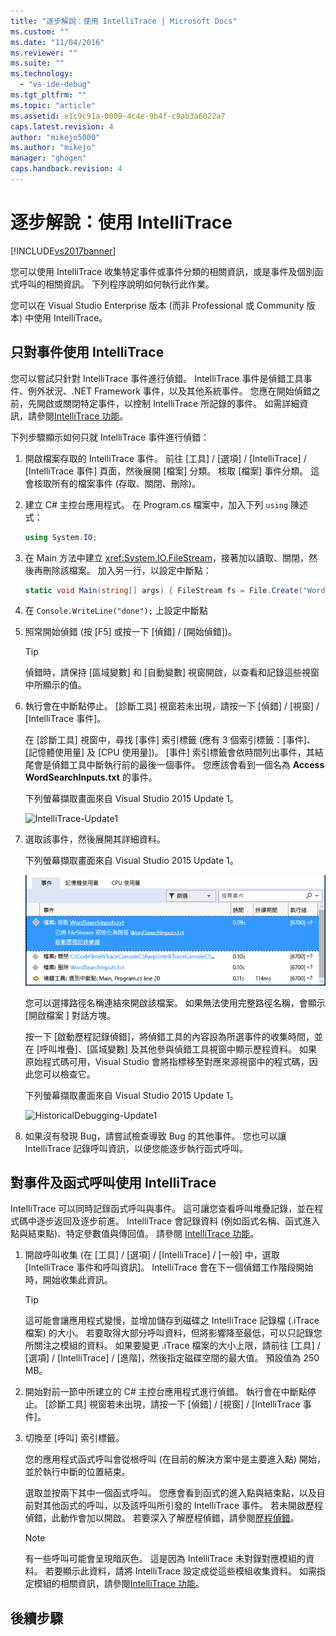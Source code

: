 ```yaml
---
title: "逐步解說：使用 IntelliTrace | Microsoft Docs"
ms.custom: ""
ms.date: "11/04/2016"
ms.reviewer: ""
ms.suite: ""
ms.technology: 
  - "vs-ide-debug"
ms.tgt_pltfrm: ""
ms.topic: "article"
ms.assetid: e1c9c91a-0009-4c4e-9b4f-c9ab3a6022a7
caps.latest.revision: 4
author: "mikejo5000"
ms.author: "mikejo"
manager: "ghogen"
caps.handback.revision: 4
---
```

# 逐步解說：使用 IntelliTrace
[!INCLUDE[vs2017banner](../code-quality/includes/vs2017banner.md)]

您可以使用 IntelliTrace 收集特定事件或事件分類的相關資訊，或是事件及個別函式呼叫的相關資訊。 下列程序說明如何執行此作業。  
  
 您可以在 Visual Studio Enterprise 版本 \(而非 Professional 或 Community 版本\) 中使用 IntelliTrace。  
  
##  <a name="GettingStarted"></a> 只對事件使用 IntelliTrace  
 您可以嘗試只針對 IntelliTrace 事件進行偵錯。 IntelliTrace 事件是偵錯工具事件、例外狀況、.NET Framework 事件，以及其他系統事件。 您應在開始偵錯之前，先開啟或關閉特定事件，以控制 IntelliTrace 所記錄的事件。 如需詳細資訊，請參閱[IntelliTrace 功能](../debugger/intellitrace-features.md)。  
  
 下列步驟顯示如何只就 IntelliTrace 事件進行偵錯：  
  
1.  開啟檔案存取的 IntelliTrace 事件。 前往 \[工具\] \/ \[選項\] \/ \[IntelliTrace\] \/ \[IntelliTrace 事件\]  頁面，然後展開 \[檔案\] 分類。 核取 \[檔案\] 事件分類。 這會核取所有的檔案事件 \(存取、關閉、刪除\)。  
  
2.  建立 C\# 主控台應用程式。 在 Program.cs 檔案中，加入下列 `using` 陳述式：  
  
    ```c#  
    using System.IO;  
    ```  
  
3.  在 Main 方法中建立 <xref:System.IO.FileStream>，接著加以讀取、關閉，然後再刪除該檔案。 加入另一行，以設定中斷點：  
  
    ```c#  
    static void Main(string[] args) { FileStream fs = File.Create("WordSearchInputs.txt"); fs.ReadByte(); fs.Close(); File.Delete("WordSearchInputs.txt"); Console.WriteLine("done"); }  
    ```  
  
4.  在 `Console.WriteLine("done");` 上設定中斷點  
  
5.  照常開始偵錯  \(按 \[F5\] 或按一下 \[偵錯\] \/ \[開始偵錯\]\)。  
  
    > [!TIP]
    >  偵錯時，請保持 \[區域變數\] 和 \[自動變數\] 視窗開啟，以查看和記錄這些視窗中所顯示的值。  
  
6.  執行會在中斷點停止。 \[診斷工具\] 視窗若未出現，請按一下 \[偵錯\] \/ \[視窗\] \/ \[IntelliTrace 事件\]。  
  
     在 \[診斷工具\] 視窗中，尋找 \[事件\] 索引標籤 \(應有 3 個索引標籤：\[事件\]、\[記憶體使用量\] 及 \[CPU 使用量\]\)。 \[事件\] 索引標籤會依時間列出事件，其結尾會是偵錯工具中斷執行前的最後一個事件。 您應該會看到一個名為 **Access WordSearchInputs.txt** 的事件。  
  
     下列螢幕擷取畫面來自 Visual Studio 2015 Update 1。  
  
     ![IntelliTrace&#45;Update1](../debugger/media/intellitrace-update1.png "IntelliTrace\-Update1")  
  
7.  選取該事件，然後展開其詳細資料。  
  
     下列螢幕擷取畫面來自 Visual Studio 2015 Update 1。  
  
     ![IntelliTraceUpdate1&#45;SingleEvent](../debugger/media/intellitraceupdate1-singleevent.png "IntelliTraceUpdate1\-SingleEvent")  
  
     您可以選擇路徑名稱連結來開啟該檔案。 如果無法使用完整路徑名稱，會顯示 \[開啟檔案 \] 對話方塊。  
  
     按一下 \[啟動歷程記錄偵錯\]，將偵錯工具的內容設為所選事件的收集時間，並在 \[呼叫堆疊\]、\[區域變數\] 及其他參與偵錯工具視窗中顯示歷程資料。 如果原始程式碼可用，Visual Studio 會將指標移至對應來源視窗中的程式碼，因此您可以檢查它。  
  
     下列螢幕擷取畫面來自 Visual Studio 2015 Update 1。  
  
     ![HistoricalDebugging&#45;Update1](../debugger/media/historicaldebugging-update1.png "HistoricalDebugging\-Update1")  
  
8.  如果沒有發現 Bug，請嘗試檢查導致 Bug 的其他事件。 您也可以讓 IntelliTrace 記錄呼叫資訊，以便您能逐步執行函式呼叫。  
  
## 對事件及函式呼叫使用 IntelliTrace  
 IntelliTrace 可以同時記錄函式呼叫與事件。 這可讓您查看呼叫堆疊記錄，並在程式碼中逐步返回及逐步前進。 IntelliTrace 會記錄資料 \(例如函式名稱、函式進入點與結束點\)、特定參數值與傳回值。 請參閱 [IntelliTrace 功能](../debugger/intellitrace-features.md)。  
  
1.  開啟呼叫收集  \(在 \[工具\] \/ \[選項\] \/ \[IntelliTrace\] \/ \[一般\]  中，選取 \[IntelliTrace 事件和呼叫資訊\]。 IntelliTrace 會在下一個偵錯工作階段開始時，開始收集此資訊。  
  
    > [!TIP]
    >  這可能會讓應用程式變慢，並增加儲存到磁碟之 IntelliTrace 記錄檔 \(.iTrace 檔案\) 的大小。 若要取得大部分呼叫資料，但將影響降至最低，可以只記錄您所關注之模組的資料。 如果要變更 .iTrace 檔案的大小上限，請前往 \[工具\] \/ \[選項\] \/ \[IntelliTrace\] \/ \[進階\]，然後指定磁碟空間的最大值。 預設值為 250 MB。  
  
2.  開始對前一節中所建立的 C\# 主控台應用程式進行偵錯。 執行會在中斷點停止。 \[診斷工具\] 視窗若未出現，請按一下 \[偵錯\] \/ \[視窗\] \/ \[IntelliTrace 事件\]。  
  
3.  切換至 \[呼叫\] 索引標籤。  
  
     您的應用程式函式呼叫會從根呼叫 \(在目前的解決方案中是主要進入點\) 開始，並於執行中斷的位置結束。  
  
     選取並按兩下其中一個函式呼叫。 您應會看到函式的進入點與結束點，以及目前對其他函式的呼叫，以及該呼叫所引發的 IntelliTrace 事件。 若未開啟歷程偵錯，此動作會加以開啟。 若要深入了解歷程偵錯，請參閱[歷程偵錯](../debugger/historical-debugging.md)。  
  
    > [!NOTE]
    >  有一些呼叫可能會呈現暗灰色。 這是因為 IntelliTrace 未對錄對應模組的資料。 若要顯示此資料，請將 IntelliTrace 設定成從這些模組收集資料。 如需指定模組的相關資訊，請參閱[IntelliTrace 功能](../debugger/intellitrace-features.md)。  
  
## 後續步驟